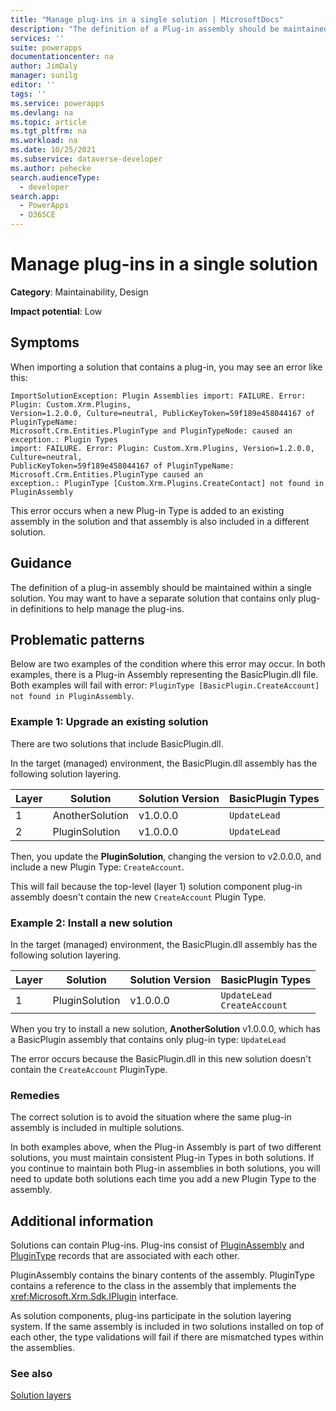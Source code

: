 ```yaml
---
title: "Manage plug-ins in a single solution | MicrosoftDocs"
description: "The definition of a Plug-in assembly should be maintained within a single solution. You may want to have a separate solution that contains only plug-in definitions to help manage the plugin definitions."
services: ''
suite: powerapps
documentationcenter: na
author: JimDaly
manager: sunilg
editor: ''
tags: ''
ms.service: powerapps
ms.devlang: na
ms.topic: article
ms.tgt_pltfrm: na
ms.workload: na
ms.date: 10/25/2021
ms.subservice: dataverse-developer
ms.author: pehecke
search.audienceType: 
  - developer
search.app: 
  - PowerApps
  - D365CE
---
```


# Manage plug-ins in a single solution

**Category**: Maintainability, Design

**Impact potential**: Low

## Symptoms

When importing a solution that contains a plug-in, you may see an error like this:

```text
ImportSolutionException: Plugin Assemblies import: FAILURE. Error: Plugin: Custom.Xrm.Plugins,
Version=1.2.0.0, Culture=neutral, PublicKeyToken=59f189e458044167 of PluginTypeName: 
Microsoft.Crm.Entities.PluginType and PluginTypeNode: caused an exception.: Plugin Types 
import: FAILURE. Error: Plugin: Custom.Xrm.Plugins, Version=1.2.0.0, Culture=neutral, 
PublicKeyToken=59f189e458044167 of PluginTypeName: Microsoft.Crm.Entities.PluginType caused an 
exception.: PluginType [Custom.Xrm.Plugins.CreateContact] not found in PluginAssembly
```

This error occurs when a new Plug-in Type is added to an existing assembly in the solution and that assembly is also included in a different solution.


## Guidance

The definition of a plug-in assembly should be maintained within a single solution. You may want to have a separate solution that contains only plug-in definitions to help manage the plug-ins.

## Problematic patterns

Below are two examples of the condition where this error may occur. In both examples, there is a Plug-in Assembly representing the BasicPlugin.dll file. Both examples will fail with error: `PluginType [BasicPlugin.CreateAccount] not found in PluginAssembly`.


### Example 1: Upgrade an existing solution

There are two solutions that include BasicPlugin.dll.

In the target (managed) environment, the BasicPlugin.dll assembly has the following solution layering.


|Layer  |Solution  |Solution Version  |BasicPlugin Types  |
|---------|---------|---------|---------|
|1|AnotherSolution|v1.0.0.0|`UpdateLead`|
|2|PluginSolution|v1.0.0.0|`UpdateLead`|

Then, you update the **PluginSolution**, changing the version to v2.0.0.0, and include a new Plugin Type: `CreateAccount`.

This will fail because the top-level (layer 1) solution component plug-in assembly doesn't contain the new `CreateAccount` Plugin Type.

### Example 2: Install a new solution

In the target (managed) environment, the BasicPlugin.dll assembly has the following solution layering.

|Layer  |Solution  |Solution Version  |BasicPlugin Types  |
|---------|---------|---------|---------|
|1|PluginSolution|v1.0.0.0|`UpdateLead`<br />`CreateAccount`|


When you try to install a new solution, **AnotherSolution** v1.0.0.0, which has a BasicPlugin assembly that contains only plug-in type: `UpdateLead`

The error occurs because the BasicPlugin.dll in this new solution doesn't contain the `CreateAccount` PluginType.

### Remedies

The correct solution is to avoid the situation where the same plug-in assembly is included in multiple solutions.

In both examples above, when the Plug-in Assembly is part of two different solutions, you must maintain consistent Plug-in Types in both solutions. If you continue to maintain both Plug-in assemblies in both solutions, you will need to update both solutions each time you add a new Plugin Type to the assembly.


## Additional information

Solutions can contain Plug-ins. Plug-ins consist of [PluginAssembly](../../reference/entities/pluginassembly.md) and [PluginType](../../reference/entities/plugintype.md) records that are associated with each other.

PluginAssembly contains the binary contents of the assembly. PluginType contains a reference to the class in the assembly that implements the <xref:Microsoft.Xrm.Sdk.IPlugin> interface.

As solution components, plug-ins participate in the solution layering system. If the same assembly is included in two solutions installed on top of each other, the type validations will fail if there are mismatched types within the assemblies. 

### See also

[Solution layers](/power-platform/alm/solution-layers-alm)

